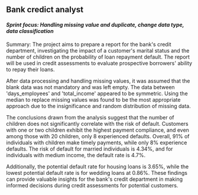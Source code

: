 ## Bank credict analyst
#### <i> Sprint focus: Handling missing value and duplicate, change data type, data classification </i>

Summary: 
The project aims to prepare a report for the bank's credit department, investigating the impact of a customer's marital status and the number of children on the probability of loan repayment default. The report will be used in credit assessments to evaluate prospective borrowers' ability to repay their loans.

After data processing and handling missing values, it was assumed that the blank data was not mandatory and was left empty. The data between 'days_employees' and 'total_income' appeared to be symmetric. Using the median to replace missing values was found to be the most appropriate approach due to the insignificance and random distribution of missing data.

The conclusions drawn from the analysis suggest that the number of children does not significantly correlate with the risk of default. Customers with one or two children exhibit the highest payment compliance, and even among those with 20 children, only 8 experienced defaults. Overall, 91% of individuals with children make timely payments, while only 8% experience defaults. The risk of default for married individuals is 4.34%, and for individuals with medium income, the default rate is 4.7%.

Additionally, the potential default rate for housing loans is 3.65%, while the lowest potential default rate is for wedding loans at 0.86%. These findings can provide valuable insights for the bank's credit department in making informed decisions during credit assessments for potential customers.
